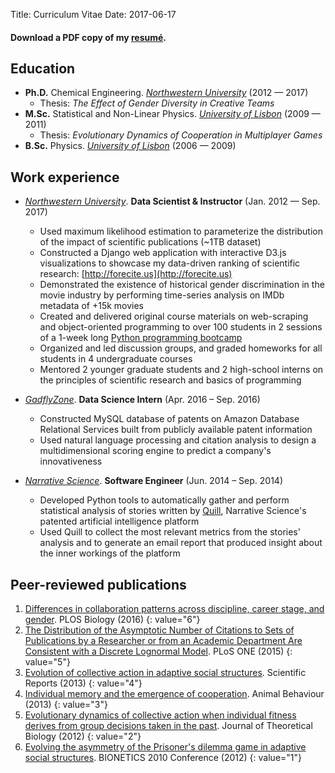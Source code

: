Title: Curriculum Vitae
Date: 2017-06-17

#### Download a PDF copy of my [resumé]({filename}/pdfs/resume.pdf).


## Education

* **Ph.D.** Chemical Engineering. [*Northwestern University*](http://www.northwestern.edu/) (2012 — 2017)
    * Thesis: *The Effect of Gender Diversity in Creative Teams*
* **M.Sc.** Statistical and Non-Linear Physics. [*University of Lisbon*](https://www.ulisboa.pt/en/) (2009 — 2011)
    * Thesis: *Evolutionary Dynamics of Cooperation in Multiplayer Games*
* **B.Sc.** Physics. [*University of Lisbon*](https://www.ulisboa.pt/en/) (2006 — 2009)


## Work experience

* [*Northwestern University*](http://www.northwestern.edu/). **Data Scientist & Instructor** (Jan. 2012 — Sep. 2017)
    * Used maximum likelihood estimation to parameterize the distribution of the impact of scientific publications (~1TB dataset)
    * Constructed a Django web application with interactive D3.js visualizations to showcase my data-driven ranking of scientific research: [http://forecite.us](http://forecite.us)
    * Demonstrated the existence of historical gender discrimination in the movie industry by performing time-series analysis on IMDb metadata of +15k movies
    * Created and delivered original course materials on web-scraping and object-oriented programming to over 100 students in 2 sessions of a 1-week long [Python programming bootcamp](https://amarallab.github.io/Introduction-to-Python-Programming-and-Data-Science/)
    * Organized and led discussion groups, and graded homeworks for all students in 4 undergraduate courses
    * Mentored 2 younger graduate students and 2 high-school interns on the principles of scientific research and basics of programming
* [*GadflyZone*](http://gadflyzone.com/). **Data Science Intern** (Apr. 2016 – Sep. 2016)
    * Constructed MySQL database of patents on Amazon Database Relational Services built from publicly available patent information
    * Used natural language processing and citation analysis to design a multidimensional scoring engine to predict a company's innovativeness

* [*Narrative Science*](https://narrativescience.com/). **Software Engineer** (Jun. 2014 – Sep. 2014)
    * Developed Python tools to automatically gather and perform statistical analysis of stories written by [Quill](https://narrativescience.com/Platform), Narrative Science's patented artificial intelligence platform
    * Used Quill to collect the most relevant metrics from the stories' analysis and to generate an email report that produced insight about the inner workings of the platform

## Peer-reviewed publications

1. [Differences in collaboration patterns across discipline, career stage, and gender](https://doi.org/10.1371/journal.pbio.1002573). PLOS Biology (2016)
{: value="6"}
1. [The Distribution of the Asymptotic Number of Citations to Sets of Publications by a Researcher or from an Academic Department Are Consistent with a Discrete Lognormal Model](https://doi.org/10.1371/journal.pone.0143108). PLoS ONE (2015)
{: value="5"}
1. [Evolution of collective action in adaptive social structures](https://doi.org/10.1038/srep01521). Scientific Reports (2013)
{: value="4"}
1. [Individual memory and the emergence of cooperation](https://doi.org/10.1016/j.anbehav.2012.10.030). Animal Behaviour (2013)
{: value="3"}
1. [Evolutionary dynamics of collective action when individual fitness derives from group decisions taken in the past](https://doi.org/10.1016/j.jtbi.2011.12.027). Journal of Theoretical Biology (2012)
{: value="2"}
1. [Evolving the asymmetry of the Prisoner's dilemma game in adaptive social structures](https://doi.org/10.1007/978-3-642-32615-8_22). BIONETICS 2010 Conference (2012)
{: value="1"}
